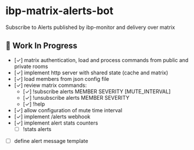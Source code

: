 # ibp-matrix-alerts-bot
Subscribe to Alerts published by ibp-monitor and delivery over matrix

## 🚧 Work In Progress

- [&check;] matrix authentication, load and process commands from public and private rooms
- [&check;] implement http server with shared state (cache and matrix)
- [&check;] load members from json config file
- [&check;] review matrix commands:
    - [&check;] !subscribe alerts MEMBER SEVERITY [MUTE_INTERVAL]
    - [&check;] !unsubscribe alerts MEMBER SEVERITY
    - [&check;] !help
- [&check;] allow configuration of mute time interval
- [&check;] implement /alerts webhook
- [&check;] implement alert stats counters
    - [ ] !stats alerts
- [ ] define alert message template